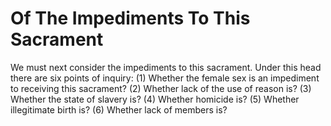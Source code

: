 # Of The Impediments To This Sacrament

We must next consider the impediments to this sacrament. Under this head there are six points of inquiry:
(1) Whether the female sex is an impediment to receiving this sacrament?
(2) Whether lack of the use of reason is?
(3) Whether the state of slavery is?
(4) Whether homicide is?
(5) Whether illegitimate birth is?
(6) Whether lack of members is?